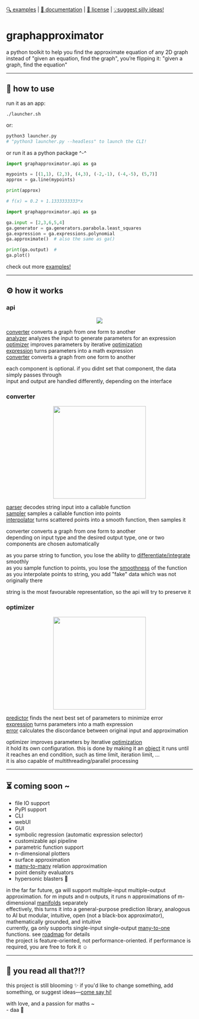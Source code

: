 [🔍 examples][examples] | [📖 documentation][documentation] | [📜 license][license] | [💡suggest silly ideas!][contact]  

# graphapproximator
a python toolkit to help you find the approximate equation of any 2D graph  
instead of "given an equation, find the graph", you’re flipping it: "given a graph, find the equation"

---
## 🔧 how to use
run it as an app:
```shell
./launcher.sh
```
or:
```python
python3 launcher.py
# "python3 launcher.py --headless" to launch the CLI!
```
or run it as a python package ^-^
```python
import graphapproximator.api as ga

mypoints = [(1,1), (2,3), (4,3), (-2,-1), (-4,-5), (5,7)]
approx = ga.line(mypoints)

print(approx)

# f(x) = 0.2 + 1.1333333333*x
```
```python
import graphapproximator.api as ga

ga.input = [2,3,6,5,4]
ga.generator = ga.generators.parabola.least_squares
ga.expression = ga.expressions.polynomial
ga.approximate()  # also the same as ga()

print(ga.output)  # 
ga.plot()
```
check out more [examples!][examples]

---
## ⚙️ how it works

### api
<p align="center">
        <img src="https://github.com/deftasparagusanaconda/graphapproximator/blob/main/documentation/diagrams/api.webp">
</p>

[converter](#converter) converts a graph from one form to another  
[analyzer](https://en.wikipedia.org/wiki/Functional_analysis) analyzes the input to generate parameters for an expression  
[optimizer](#optimizer) improves parameters by iterative [optimization](https://en.wikipedia.org/wiki/Mathematical_optimization)  
[expression](https://en.wikipedia.org/wiki/Expression_(mathematics)) turns parameters into a math expression  
[converter](#converter) converts a graph from one form to another  

each component is optional. if you didnt set that component, the data simply passes through  
input and output are handled differently, depending on the interface  

### converter

<p align="center">
        <img height="250" src="https://github.com/deftasparagusanaconda/graphapproximator/blob/main/documentation/diagrams/converter.webp">
</p>

[parser](https://en.wikipedia.org/wiki/Parsing) decodes string input into a callable function  
[sampler](https://en.wikipedia.org/wiki/Sampling_(statistics)) samples a callable function into points  
[interpolator](https://en.wikipedia.org/wiki/Interpolation) turns scattered points into a smooth function, then samples it  

converter converts a graph from one form to another  
depending on input type and the desired output type, one or two components are chosen automatically  

as you parse string to function, you lose the ability to [differentiate/integrate](https://en.wikipedia.org/wiki/Differential_calculus) smoothly  
as you sample function to points, you lose the [smoothness](https://en.wikipedia.org/wiki/Smoothness) of the function  
as you interpolate points to string, you add "fake" data which was not originally there  

string is the most favourable representation, so the api will try to preserve it

### optimizer

<p align="center">
        <img height="250" src="https://github.com/deftasparagusanaconda/graphapproximator/blob/main/documentation/diagrams/optimizer.webp">
</p>

[predictor](https://en.wikipedia.org/wiki/Iterative_method) finds the next best set of parameters to minimize error  
[expression](https://en.wikipedia.org/wiki/Expression_(mathematics)) turns parameters into a math expression  
[error](https://en.wikipedia.org/wiki/Error_analysis_(mathematics)) calculates the discordance between original input and approximation  

optimizer improves parameters by iterative [optimization](https://en.wikipedia.org/wiki/Mathematical_optimization)  
it hold its own configuration. this is done by making it an [object](https://en.wikipedia.org/wiki/Object_(computer_science))  
it runs until it reaches an end condition, such as time limit, iteration limit, ...  
it is also capable of multithreading/parallel processing  

---
## ⏳ coming soon ~
- file IO support  
- PyPI support  
- CLI  
- webUI  
- GUI  
- symbolic regression (automatic expression selector)  
- customizable api pipeline  
- parametric function support  
- n-dimensional plotters  
- surface approximation  
- [many-to-many](https://en.wikipedia.org/wiki/Relation_(mathematics)#Combinations_of_properties) relation approximation  
- point density evaluators  
- hypersonic blasters 🚀  

in the far far future, ga will support multiple-input multiple-output approximation. for m inputs and n outputs, it runs n approximations of m-dimensional [manifolds](https://en.wikipedia.org/wiki/Manifold) separately  
effectively, this turns it into a general-purpose prediction library, analogous to AI but modular, intuitive, open (not a black-box approximator), mathematically grounded, and intuitive  
currently, ga only supports single-input single-output [many-to-one](https://en.wikipedia.org/wiki/Relation_(mathematics)#Combinations_of_properties) functions. see [roadmap](https://github.com/deftasparagusanaconda/graphapproximator/tree/main/documentation/roadmap.txt) for details  
the project is feature-oriented, not performance-oriented. if performance is required, you are free to fork it ☺️

---
## 📔 you read all that?!?

this project is still blooming ✨ if you'd like to change something, add something, or suggest ideas—[come say hi!][contact]

with love, and a passion for maths ~  
\- daa 🌸

[examples]: https://github.com/deftasparagusanaconda/graphapproximator/tree/main/examples/  
[documentation]: https://github.com/deftasparagusanaconda/graphapproximator/tree/main/documentation/  
[license]: https://github.com/deftasparagusanaconda/graphapproximator/tree/main/LICENSE  
[contact]: https://github.com/deftasparagusanaconda  
```
